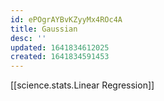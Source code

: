 ```yaml
---
id: ePOgrAYBvKZyyMx4ROc4A
title: Gaussian
desc: ''
updated: 1641834612025
created: 1641834591453
---
```

[[science.stats.Linear Regression]]
